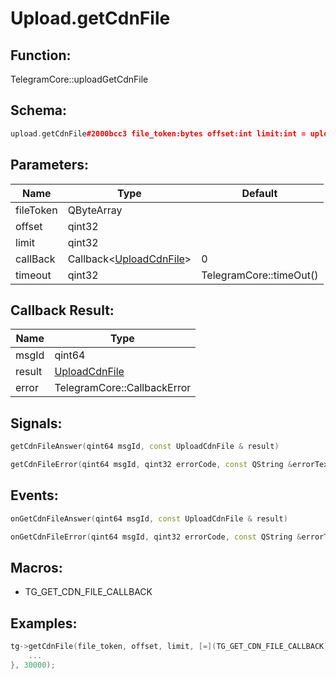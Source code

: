 # Upload.getCdnFile

## Function:

TelegramCore::uploadGetCdnFile

## Schema:

```c++
upload.getCdnFile#2000bcc3 file_token:bytes offset:int limit:int = upload.CdnFile;
```
## Parameters:

|Name|Type|Default|
|----|----|-------|
|fileToken|QByteArray||
|offset|qint32||
|limit|qint32||
|callBack|Callback&lt;[UploadCdnFile](../../types/uploadcdnfile.md)&gt;|0|
|timeout|qint32|TelegramCore::timeOut()|

## Callback Result:

|Name|Type|
|----|----|
|msgId|qint64|
|result|[UploadCdnFile](../../types/uploadcdnfile.md)|
|error|TelegramCore::CallbackError|

## Signals:

```c++
getCdnFileAnswer(qint64 msgId, const UploadCdnFile & result)
```
```c++
getCdnFileError(qint64 msgId, qint32 errorCode, const QString &errorText)
```

## Events:

```c++
onGetCdnFileAnswer(qint64 msgId, const UploadCdnFile & result)
```
```c++
onGetCdnFileError(qint64 msgId, qint32 errorCode, const QString &errorText)
```

## Macros:

* TG_GET_CDN_FILE_CALLBACK

## Examples:

```c++
tg->getCdnFile(file_token, offset, limit, [=](TG_GET_CDN_FILE_CALLBACK){
    ...
}, 30000);
```
